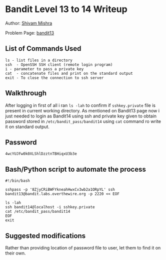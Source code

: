 # Bandit Level 13 to 14 Writeup

Author: [Shivam Mishra](https://github.com/7shivamx)

Problem Page: [bandit13](https://overthewire.org/bandit/bandit13) 

## List of Commands Used
```
ls - list files in a directory
ssh  - OpenSSH SSH client (remote login program)
i - parameter to pass a private key 
cat  - concatenate files and print on the standard output
exit - To close the connection to ssh server
```

## Walkthrough
After logging in first of all i ran `ls -lah` to confirm if `sshkey.private` file is present in current working directory. As mentioned on Bandit13 page now i just needed to login as Bandit14 using ssh and private key given to obtain password stored in `/etc/bandit_pass/bandit14` using `cat` command ro write it on standard output. 

## Password
`4wcYUJFw0k0XLShlDzztnTBHiqxU3b3e`

## Bash/Python script to automate the process
```
#!/bin/bash

sshpass -p '8ZjyCRiBWFYkneahHwxCv3wb2a1ORpYL' ssh bandit13@bandit.labs.overthewire.org -p 2220 << EOF 

ls -lah
ssh bandit14@localhost -i sshkey.private
cat /etc/bandit_pass/bandit14
EOF
exit
```

## Suggested modifications
Rather than providing location of password file to user, let them to find it on their own.  
